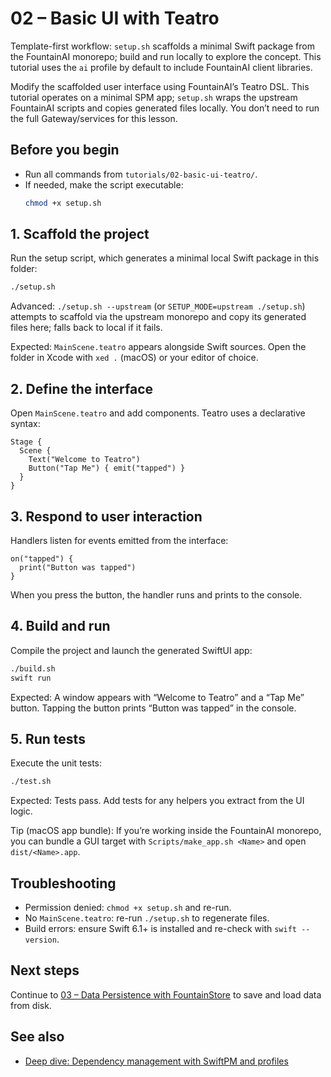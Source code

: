 # 02 – Basic UI with Teatro

Template-first workflow: `setup.sh` scaffolds a minimal Swift package from the FountainAI monorepo; build and run locally to explore the concept. This tutorial uses the `ai` profile by default to include FountainAI client libraries.

Modify the scaffolded user interface using FountainAI’s Teatro DSL. This tutorial operates on a minimal SPM app; `setup.sh` wraps the upstream FountainAI scripts and copies generated files locally. You don’t need to run the full Gateway/services for this lesson.

## Before you begin
- Run all commands from `tutorials/02-basic-ui-teatro/`.
- If needed, make the script executable:
  ```bash
  chmod +x setup.sh
  ```

## 1. Scaffold the project
Run the setup script, which generates a minimal local Swift package in this folder:

```bash
./setup.sh
```

Advanced: `./setup.sh --upstream` (or `SETUP_MODE=upstream ./setup.sh`) attempts to scaffold via the upstream monorepo and copy its generated files here; falls back to local if it fails.

Expected: `MainScene.teatro` appears alongside Swift sources. Open the folder in Xcode with `xed .` (macOS) or your editor of choice.

## 2. Define the interface
Open `MainScene.teatro` and add components. Teatro uses a declarative syntax:

```teatro
Stage {
  Scene {
    Text("Welcome to Teatro")
    Button("Tap Me") { emit("tapped") }
  }
}
```

## 3. Respond to user interaction
Handlers listen for events emitted from the interface:

```teatro
on("tapped") {
  print("Button was tapped")
}
```

When you press the button, the handler runs and prints to the console.

## 4. Build and run
Compile the project and launch the generated SwiftUI app:

```bash
./build.sh
swift run
```

Expected: A window appears with “Welcome to Teatro” and a “Tap Me” button. Tapping the button prints “Button was tapped” in the console.

## 5. Run tests
Execute the unit tests:

```bash
./test.sh
```
Expected: Tests pass. Add tests for any helpers you extract from the UI logic.

Tip (macOS app bundle): If you’re working inside the FountainAI monorepo, you can bundle a GUI target with `Scripts/make_app.sh <Name>` and open `dist/<Name>.app`.

## Troubleshooting
- Permission denied: `chmod +x setup.sh` and re-run.
- No `MainScene.teatro`: re-run `./setup.sh` to regenerate files.
- Build errors: ensure Swift 6.1+ is installed and re-check with `swift --version`.

## Next steps
Continue to [03 – Data Persistence with FountainStore](../03-data-persistence-fountainstore/README.md) to save and load data from disk.

## See also
- [Deep dive: Dependency management with SwiftPM and profiles](../../docs/dependency-management-deep-dive.md)
